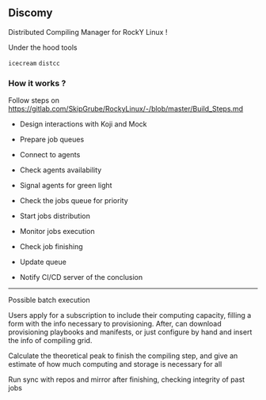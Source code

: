 ## Discomy

Distributed Compiling Manager for RockY Linux !

Under the hood tools

`icecream`
`distcc`

### How it works ?

Follow steps on https://gitlab.com/SkipGrube/RockyLinux/-/blob/master/Build_Steps.md

* Design interactions with Koji and Mock

* Prepare job queues

* Connect to agents

* Check agents availability

* Signal agents for green light

* Check the jobs queue for priority

* Start jobs distribution

* Monitor jobs execution

* Check job finishing

* Update queue

* Notify CI/CD server of the conclusion


--------------------

Possible batch execution

Users apply for a subscription to include their computing capacity, filling a form with the info necessary to provisioning. After, can download provisioning playbooks and manifests, or just configure by hand and insert the info of compiling grid.

Calculate the theoretical peak to finish the compiling step, and give an estimate of how much computing and storage is necessary for all

Run sync with repos and mirror after finishing, checking integrity of past jobs
